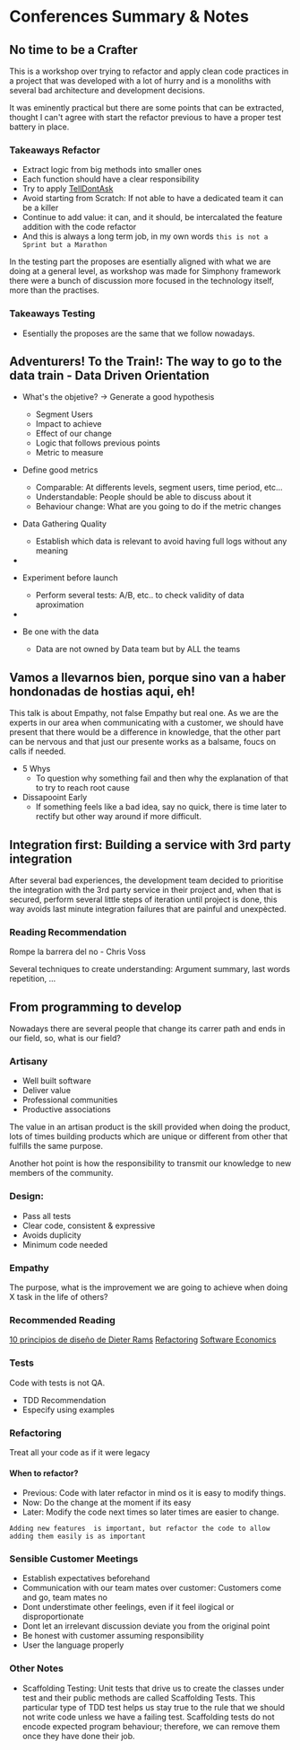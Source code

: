 # Conferences Summary & Notes

## No time to be a Crafter

This is a workshop over trying to refactor and apply clean code practices in a project that was developed with a lot of hurry and is a monoliths with several bad architecture and development decisions.

It was eminently practical but there are some points that can be extracted, thought I can't agree with start the refactor previous to have a proper test battery in place.

### Takeaways Refactor
- Extract logic from big methods into smaller ones
- Each function should have a clear responsibility
- Try to apply [TellDontAsk](https://martinfowler.com/bliki/TellDontAsk.html)
- Avoid starting from Scratch: If not able to have a dedicated team it can be a killer
- Continue to add value: it can, and it should, be intercalated the feature addition with the code refactor
- And this is always a long term job, in my own words `this is not a Sprint but a Marathon`

In the testing part the proposes are esentially aligned with what we are doing at a general level, as workshop was made for Simphony framework there were a bunch of discussion more focused in the technology itself, more than the practises.

### Takeaways Testing
- Esentially the proposes are the same that we follow nowadays.


## Adventurers! To the Train!: The way to go to the data train - Data Driven Orientation

- What's the objetive? -> Generate a good hypothesis
  - Segment Users
  - Impact to achieve
  - Effect of our change
  - Logic that follows previous points
  - Metric to measure

- Define good metrics
  - Comparable: At differents levels, segment users, time period, etc...
  - Understandable: People should be able to discuss about it
  - Behaviour change: What are you going to do if the metric changes

- Data Gathering Quality
  - Establish which data is relevant to avoid having full logs without any meaning
- 
- Experiment before launch
  - Perform several tests: A/B, etc.. to check validity of data aproximation
- 
- Be one with the data
  - Data are not owned by Data team but by ALL the teams

## Vamos a llevarnos bien, porque sino van a haber hondonadas de hostias aqui, eh!

This talk is about Empathy, not false Empathy but real one.
As we are the experts in our area when communicating with a customer, we should have present that there would be a difference in knowledge, that the other part can be nervous and that just our presente works as a balsame, foucs on calls if needed.

- 5 Whys
  - To question why something fail and then why the explanation of that to try to reach root cause
- Dissapooint Early
  - If something feels like a bad idea, say no quick, there is time later to rectify but other way around if more difficult.

## Integration first: Building a service with 3rd party integration

After several bad experiences, the development team decided to prioritise the integration with the 3rd party service in their project and, when that is secured, perform several little steps of iteration until project is done, this way avoids last minute integration failures that are painful and unexpècted.

### Reading Recommendation

Rompe la barrera del no - Chris Voss

Several techniques to create understanding: Argument summary, last words repetition, ...

## From programming to develop

Nowadays there are several people that change its carrer path and ends in our field, so, what is our field?

### Artisany
- Well built software
- Deliver value
- Professional communities
- Productive associations

The value in an artisan product is the skill provided when doing the product, lots of times building products which are unique or different from other that fulfills the same purpose.

Another hot point is how the responsibility to transmit our knowledge to new members of the community.

### Design:
- Pass all tests
- Clear code, consistent & expressive
- Avoids duplicity
- Minimum code needed

### Empathy

The purpose, what is the improvement we are going to achieve when doing X task in the life of others?

### Recommended Reading

[10 principios de diseño de Dieter Rams](https://hipertextual.com/2015/01/los-principios-del-buen-diseno-dieter-rams)
[Refactoring](https://www.goodreads.com/book/show/44936.Refactoring?ac=1&from_search=true&qid=sCpLuWGvnq&rank=1)
[Software Economics](https://www.goodreads.com/book/show/59770603-software-economics-una-gu-a-de-estudio)

### Tests

Code with tests is not QA.

- TDD Recommendation
- Especify using examples

### Refactoring

Treat all your code as if it were legacy

#### When to refactor?
- Previous: Code with later refactor in mind os it is easy to modify things.
- Now: Do the change at the moment if its easy
- Later: Modify the code next times so later times are easier to change.

`Adding new features  is important, but refactor the code to allow adding them easily is as important`

### Sensible Customer Meetings
- Establish expectatives beforehand
- Communication with our team mates over customer: Customers come and go, team mates no
- Dont understimate other feelings, even if it feel ilogical or disproportionate
- Dont let an irrelevant discussion deviate you from the original point
- Be honest with customer assuming responsibility
- User the language properly

### Other Notes

- Scaffolding Testing:
  Unit tests that drive us to create the classes under test and their public methods are called Scaffolding Tests. This particular type of TDD test helps us stay true to the rule that we should not write code unless we have a failing test. Scaffolding tests do not encode expected program behaviour; therefore, we can remove them once they have done their job.